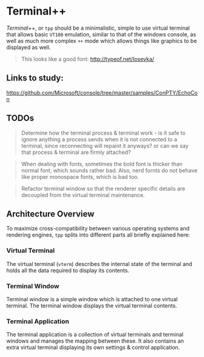 # Terminal++

*Terminal++*, or `tpp` should be a minimalistic, simple to use virtual terminal that allows basic `VT100` emulation, similar to that of the windows console, as well as much more complex `++` mode which allows things like graphics to be displayed as well. 

> This looks like a good font: http://typeof.net/Iosevka/ 

## Links to study:

https://github.com/Microsoft/console/tree/master/samples/ConPTY/EchoCon

## TODOs

> Determine how the terminal process & terminal work - is it safe to ignore anything a process sends when it is not connected to a terminal, since reconnecting will repaint it anyways? 
> or can we say that process & terminal are firmly attached? 

> When dealing with fonts, sometimes the bold font is thicker than normal font, which sounds rather bad. Also, nerd fornts do not behave like proper monospace fonts, which is bad too. 

> Refactor terminal window so that the renderer specific details are decoupled from the virtual terminal maintenance.

## Architecture Overview

To maximize cross-compatibility between various operating systems and rendering engines, `tpp` splits into different parts all briefly explained here:

### Virtual Terminal

The virtual terminal (`vterm`) describes the internal state of the terminal and holds all the data required to display its contents. 

### Terminal Window

Terminal window is a simple window which is attached to one virtual terminal. The terminal window displays the virtual terminal contents.

### Terminal Application

The terminal application is a collection of virtual terminals and terminal windows and manages the mapping between these. It also contains an extra virtual terminal displaying its own settings & control application. 






